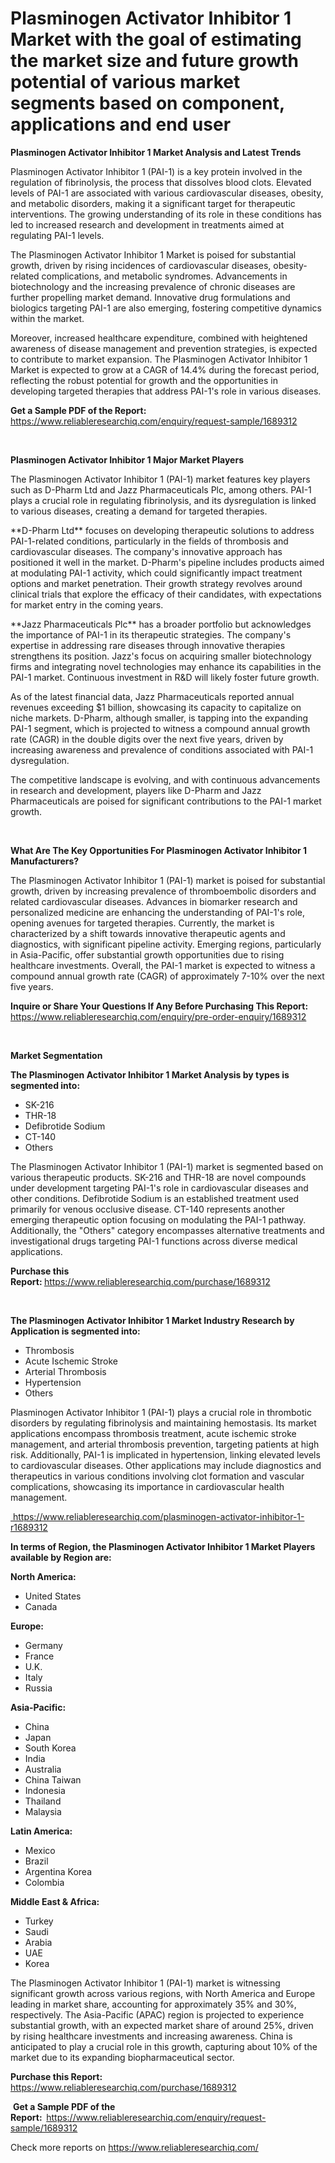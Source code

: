 <p><h1>Plasminogen Activator Inhibitor 1 Market with the goal of estimating the market size and future growth potential of various market segments based on component, applications and end user</h1></p><p><strong>Plasminogen Activator Inhibitor 1 Market Analysis and Latest Trends</strong></p>
<p><p>Plasminogen Activator Inhibitor 1 (PAI-1) is a key protein involved in the regulation of fibrinolysis, the process that dissolves blood clots. Elevated levels of PAI-1 are associated with various cardiovascular diseases, obesity, and metabolic disorders, making it a significant target for therapeutic interventions. The growing understanding of its role in these conditions has led to increased research and development in treatments aimed at regulating PAI-1 levels.</p><p>The Plasminogen Activator Inhibitor 1 Market is poised for substantial growth, driven by rising incidences of cardiovascular diseases, obesity-related complications, and metabolic syndromes. Advancements in biotechnology and the increasing prevalence of chronic diseases are further propelling market demand. Innovative drug formulations and biologics targeting PAI-1 are also emerging, fostering competitive dynamics within the market.</p><p>Moreover, increased healthcare expenditure, combined with heightened awareness of disease management and prevention strategies, is expected to contribute to market expansion. The Plasminogen Activator Inhibitor 1 Market is expected to grow at a CAGR of 14.4% during the forecast period, reflecting the robust potential for growth and the opportunities in developing targeted therapies that address PAI-1's role in various diseases.</p></p>
<p><strong>Get a Sample PDF of the Report:&nbsp;</strong> <a href="https://www.reliableresearchiq.com/enquiry/request-sample/1689312?utm_campaign=2593&utm_medium=2&utm_source=Github&utm_content=ia&utm_term=08032025&utm_id=plasminogen-activator-inhibitor-1">https://www.reliableresearchiq.com/enquiry/request-sample/1689312</a></p>
<p>&nbsp;</p>
<p><strong>Plasminogen Activator Inhibitor 1 Major Market Players</strong></p>
<p><p>The Plasminogen Activator Inhibitor 1 (PAI-1) market features key players such as D-Pharm Ltd and Jazz Pharmaceuticals Plc, among others. PAI-1 plays a crucial role in regulating fibrinolysis, and its dysregulation is linked to various diseases, creating a demand for targeted therapies.</p><p>**D-Pharm Ltd** focuses on developing therapeutic solutions to address PAI-1-related conditions, particularly in the fields of thrombosis and cardiovascular diseases. The company's innovative approach has positioned it well in the market. D-Pharm's pipeline includes products aimed at modulating PAI-1 activity, which could significantly impact treatment options and market penetration. Their growth strategy revolves around clinical trials that explore the efficacy of their candidates, with expectations for market entry in the coming years.</p><p>**Jazz Pharmaceuticals Plc** has a broader portfolio but acknowledges the importance of PAI-1 in its therapeutic strategies. The company's expertise in addressing rare diseases through innovative therapies strengthens its position. Jazz's focus on acquiring smaller biotechnology firms and integrating novel technologies may enhance its capabilities in the PAI-1 market. Continuous investment in R&D will likely foster future growth.</p><p>As of the latest financial data, Jazz Pharmaceuticals reported annual revenues exceeding $1 billion, showcasing its capacity to capitalize on niche markets. D-Pharm, although smaller, is tapping into the expanding PAI-1 segment, which is projected to witness a compound annual growth rate (CAGR) in the double digits over the next five years, driven by increasing awareness and prevalence of conditions associated with PAI-1 dysregulation.</p><p>The competitive landscape is evolving, and with continuous advancements in research and development, players like D-Pharm and Jazz Pharmaceuticals are poised for significant contributions to the PAI-1 market growth.</p></p>
<p>&nbsp;</p>
<p><strong>What Are The Key Opportunities For Plasminogen Activator Inhibitor 1 Manufacturers?</strong></p>
<p><p>The Plasminogen Activator Inhibitor 1 (PAI-1) market is poised for substantial growth, driven by increasing prevalence of thromboembolic disorders and related cardiovascular diseases. Advances in biomarker research and personalized medicine are enhancing the understanding of PAI-1's role, opening avenues for targeted therapies. Currently, the market is characterized by a shift towards innovative therapeutic agents and diagnostics, with significant pipeline activity. Emerging regions, particularly in Asia-Pacific, offer substantial growth opportunities due to rising healthcare investments. Overall, the PAI-1 market is expected to witness a compound annual growth rate (CAGR) of approximately 7-10% over the next five years.</p></p>
<p><strong>Inquire or Share Your Questions If Any Before Purchasing This Report:</strong> <a href="https://www.reliableresearchiq.com/enquiry/pre-order-enquiry/1689312?utm_campaign=2593&utm_medium=2&utm_source=Github&utm_content=ia&utm_term=08032025&utm_id=plasminogen-activator-inhibitor-1">https://www.reliableresearchiq.com/enquiry/pre-order-enquiry/1689312</a></p>
<p>&nbsp;</p>
<p><strong>Market Segmentation</strong></p>
<p><strong>The Plasminogen Activator Inhibitor 1 Market Analysis by types is segmented into:</strong></p>
<p><ul><li>SK-216</li><li>THR-18</li><li>Defibrotide Sodium</li><li>CT-140</li><li>Others</li></ul></p>
<p><p>The Plasminogen Activator Inhibitor 1 (PAI-1) market is segmented based on various therapeutic products. SK-216 and THR-18 are novel compounds under development targeting PAI-1's role in cardiovascular diseases and other conditions. Defibrotide Sodium is an established treatment used primarily for venous occlusive disease. CT-140 represents another emerging therapeutic option focusing on modulating the PAI-1 pathway. Additionally, the "Others" category encompasses alternative treatments and investigational drugs targeting PAI-1 functions across diverse medical applications.</p></p>
<p><strong>Purchase this Report:&nbsp;</strong><a href="https://www.reliableresearchiq.com/purchase/1689312?utm_campaign=2593&utm_medium=2&utm_source=Github&utm_content=ia&utm_term=08032025&utm_id=plasminogen-activator-inhibitor-1">https://www.reliableresearchiq.com/purchase/1689312</a></p>
<p>&nbsp;</p>
<p><strong>The Plasminogen Activator Inhibitor 1 Market Industry Research by Application is segmented into:</strong></p>
<p><ul><li>Thrombosis</li><li>Acute Ischemic Stroke</li><li>Arterial Thrombosis</li><li>Hypertension</li><li>Others</li></ul></p>
<p><p>Plasminogen Activator Inhibitor 1 (PAI-1) plays a crucial role in thrombotic disorders by regulating fibrinolysis and maintaining hemostasis. Its market applications encompass thrombosis treatment, acute ischemic stroke management, and arterial thrombosis prevention, targeting patients at high risk. Additionally, PAI-1 is implicated in hypertension, linking elevated levels to cardiovascular diseases. Other applications may include diagnostics and therapeutics in various conditions involving clot formation and vascular complications, showcasing its importance in cardiovascular health management.</p></p>
<p><a href="https://www.reliableresearchiq.com/plasminogen-activator-inhibitor-1-r1689312?utm_campaign=2593&utm_medium=2&utm_source=Github&utm_content=ia&utm_term=08032025&utm_id=plasminogen-activator-inhibitor-1">&nbsp;https://www.reliableresearchiq.com/plasminogen-activator-inhibitor-1-r1689312</a></p>
<p><strong>In terms of Region, the Plasminogen Activator Inhibitor 1 Market Players available by Region are:</strong></p>
<p>
    <p> <strong> North America: </strong>
        <ul>
            <li>United States</li>
            <li>Canada</li>
        </ul>
        </p> 
    <p> <strong> Europe: </strong>
        <ul>
            <li>Germany</li>
            <li>France</li>
            <li>U.K.</li>
            <li>Italy</li>
            <li>Russia</li>
        </ul>
        </p> 
    <p> <strong> Asia-Pacific: </strong>
        <ul>
            <li>China</li>
            <li>Japan</li>
            <li>South Korea</li>
            <li>India</li>
            <li>Australia</li>
            <li>China Taiwan</li>
            <li>Indonesia</li>
            <li>Thailand</li>
            <li>Malaysia</li>
        </ul>
        </p> 
    <p> <strong> Latin America: </strong>
        <ul>
            <li>Mexico</li>
            <li>Brazil</li>
            <li>Argentina Korea</li>
            <li>Colombia</li>
        </ul>
        </p> 
    <p> <strong> Middle East & Africa: </strong>
        <ul>
            <li>Turkey</li>
            <li>Saudi</li>
            <li>Arabia</li>
            <li>UAE</li>
            <li>Korea</li>
        </ul>
    </p>
    </p>
<p><p>The Plasminogen Activator Inhibitor 1 (PAI-1) market is witnessing significant growth across various regions, with North America and Europe leading in market share, accounting for approximately 35% and 30%, respectively. The Asia-Pacific (APAC) region is projected to experience substantial growth, with an expected market share of around 25%, driven by rising healthcare investments and increasing awareness. China is anticipated to play a crucial role in this growth, capturing about 10% of the market due to its expanding biopharmaceutical sector.</p></p>
<p><strong>Purchase this Report: </strong><a href="https://www.reliableresearchiq.com/purchase/1689312?utm_campaign=2593&utm_medium=2&utm_source=Github&utm_content=ia&utm_term=08032025&utm_id=plasminogen-activator-inhibitor-1">https://www.reliableresearchiq.com/purchase/1689312</a></p>
<p>&nbsp;<strong>Get a Sample PDF of the Report:&nbsp;&nbsp;</strong><a href="https://www.reliableresearchiq.com/enquiry/request-sample/1689312?utm_campaign=2593&utm_medium=2&utm_source=Github&utm_content=ia&utm_term=08032025&utm_id=plasminogen-activator-inhibitor-1">https://www.reliableresearchiq.com/enquiry/request-sample/1689312</a></p>
<p><strong></strong></p>
<p>Check more reports on <a href="https://www.reliableresearchiq.com/?utm_campaign=2593&utm_medium=2&utm_source=Github&utm_content=ia&utm_term=08032025&utm_id=plasminogen-activator-inhibitor-1">https://www.reliableresearchiq.com/</a></p>